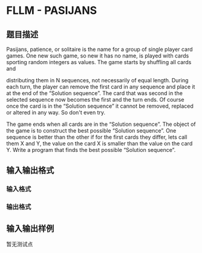 # FLLM - PASIJANS

## 题目描述

Pasijans, patience, or solitaire is the name for a group of single player card games. One new such game, so new it has no name, is played with cards sporting random integers as values. The game starts by shuffling all cards and

distributing them in N sequences, not necessarily of equal length. During each turn, the player can remove the first card in any sequence and place it at the end of the “Solution sequence”. The card that was second in the selected sequence now becomes the first and the turn ends. Of course once the card is in the “Solution sequence” it cannot be removed, replaced or altered in any way. So don't even try.

The game ends when all cards are in the “Solution sequence”. The object of the game is to construct the best possible “Solution sequence”. One sequence is better than the other if for the first cards they differ, lets call them X and Y, the value on the card X is smaller than the value on the card Y. Write a program that finds the best possible “Solution sequence”.

## 输入输出格式

### 输入格式

### 输出格式

## 输入输出样例

暂无测试点

